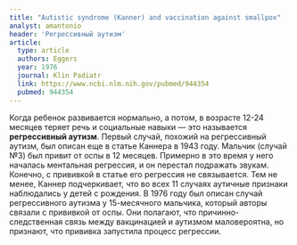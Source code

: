 ```yaml
---
title: "Autistic syndrome (Kanner) and vaccination against smallpox"
analyst: amantonio
header: 'Регрессивный аутизм'
article:
  type: article
  authors: Eggers
  year: 1976
  journal: Klin Padiatr
  link: https://www.ncbi.nlm.nih.gov/pubmed/944354
  pubmed: 944354
---
```


Когда ребенок развивается нормально, а потом, в возрасте 12-24 месяцев теряет речь и социальные навыки — это называется **регрессивный аутизм**.
Первый случай, похожий на регрессивный аутизм, был описан еще в статье Каннера в 1943 году. Мальчик (случай №3) был привит от оспы в 12 месяцев. Примерно в это время у него началась ментальная регрессия, и он перестал подражать звукам. Конечно, с прививкой в статье его регрессия не связывается. Тем не менее, Каннер подчеркивает, что во всех 11 случаях аутичные признаки наблюдались у детей с рождения.
В 1976 году был описан случай регрессивного аутизма у 15-месячного мальчика, который авторы связали с прививкой от оспы. Они полагают, что причинно-следственная связь между вакцинацией и аутизмом маловероятна, но признают, что прививка запустила процесс регрессии.
